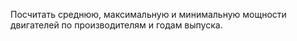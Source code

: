 Посчитать среднюю, максимальную и минимальную мощности двигателей по производителям и годам выпуска.
